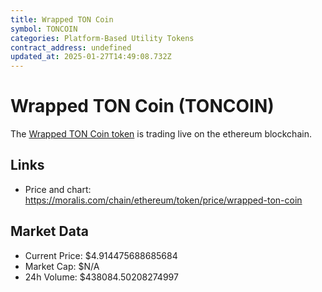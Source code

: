 ```yaml
---
title: Wrapped TON Coin
symbol: TONCOIN
categories: Platform-Based Utility Tokens
contract_address: undefined
updated_at: 2025-01-27T14:49:08.732Z
---
```


# Wrapped TON Coin (TONCOIN)
The [Wrapped TON Coin token](https://moralis.com/chain/ethereum/token/price/wrapped-ton-coin) is trading live on the ethereum blockchain.

## Links
- Price and chart: https://moralis.com/chain/ethereum/token/price/wrapped-ton-coin

## Market Data
- Current Price: $4.914475688685684
- Market Cap: $N/A
- 24h Volume: $438084.50208274997
